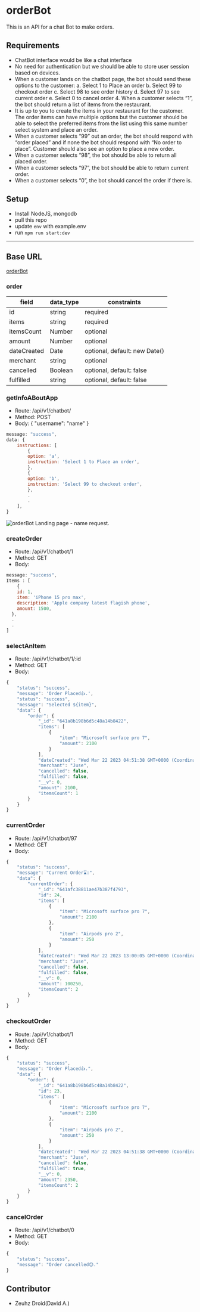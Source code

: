 # **orderBot**

This is an API for a chat Bot to make orders.

## Requirements

- ChatBot interface would be like a chat interface
- No need for authentication but we should be able to store user session based on
  devices.
- When a customer lands on the chatbot page, the bot should send these options to the
  customer:
  a. Select 1 to Place an order
  b. Select 99 to checkout order
  c. Select 98 to see order history
  d. Select 97 to see current order
  e. Select 0 to cancel order 4. When a customer selects “1”, the bot should return a list of items from the restaurant.
- It is up to you to create the items in your restaurant for the customer. The order items can
  have multiple options but the customer should be able to select the preferred items from
  the list using this same number select system and place an order.
- When a customer selects “99” out an order, the bot should respond with “order placed”
  and if none the bot should respond with “No order to place”. Customer should also see
  an option to place a new order.
- When a customer selects “98”, the bot should be able to return all placed order.
- When a customer selects “97”, the bot should be able to return current order.
- When a customer selects “0”, the bot should cancel the order if there is.

## Setup

- Install NodeJS, mongodb
- pull this repo
- update `env` with example.env
- run `npm run start:dev`

---

## Base URL

[orderBot](https://zeuhz-orderbot-droid.onrender.com/)

### order

| field       | data_type | constraints                   |
| ----------- | --------- | ----------------------------- |
| id          | string    | required                      |
| items       | string    | required                      |
| itemsCount  | Number    | optional                      |
| amount      | Number    | optional                      |
| dateCreated | Date      | optional, default: new Date() |
| merchant    | string    | optional                      |
| cancelled   | Boolean   | optional, default: false      |
| fulfilled   | string    | optional, default: false      |

### getInfoABoutApp

- Route: /api/v1/chatbot/
- Method: POST
- Body: {
  "username": "name"
  }

```JavaScript
message: "success",
data: {
    instructions: [
        {
        option: 'a',
        instruction: 'Select 1 to Place an order',
        },
        {
        option: 'b',
        instruction: 'Select 99 to checkout order',
        },
        .
        .
    ],
}
```

![orderBot Landing page - name request.](./public/assets/orderBot-landing-page.png)

### createOrder

- Route: /api/v1/chatbot/1
- Method: GET
- Body:

```JavaScript
message: "success",
Items : [
    {
    id: 1,
    item: 'iPhone 15 pro max',
    description: 'Apple company latest flagish phone',
    amount: 1500,
  },
  .
  .
]
```

### selectAnItem

- Route: /api/v1/chatbot/1/:id
- Method: GET
- Body:

```JavaScript
{
    "status": "success",
    "message": 'Order Placed👍.',
    "status": "success",
    "message": "Selected ${item}",
    "data": {
        "order": {
            "_id": "641a8b198b6d5c48a14b8422",
            "items": [
                {
                    "item": "Microsoft surface pro 7",
                    "amount": 2100
                }
            ],
            "dateCreated": "Wed Mar 22 2023 04:51:38 GMT+0000 (Coordinated Universal Time)",
            "merchant": "Juse",
            "cancelled": false,
            "fulfilled": false,
            "__v": 0,
            "amount": 2100,
            "itemsCount": 1
        }
    }
}
```

### currentOrder

- Route: /api/v1/chatbot/97
- Method: GET
- Body:

```JavaScript
{
    "status": "success",
    "message": "Current Order⌛:",
    "data": {
        "currentOrder": {
            "_id": "641afc38811ae47b387f4793",
            "id": 24,
            "items": [
                {
                    "item": "Microsoft surface pro 7",
                    "amount": 2100
                },
                {
                    "item": "Airpods pro 2",
                    "amount": 250
                }
            ],
            "dateCreated": "Wed Mar 22 2023 13:00:05 GMT+0000 (Coordinated Universal Time)",
            "merchant": "Juse",
            "cancelled": false,
            "fulfilled": false,
            "__v": 0,
            "amount": 100250,
            "itemsCount": 2
        }
    }
}
```

### checkoutOrder

- Route: /api/v1/chatbot/1
- Method: GET
- Body:

```JavaScript
{
    "status": "success",
    "message": "Order Placed👍.",
    "data": {
        "order": {
            "_id": "641a8b198b6d5c48a14b8422",
            "id": 23,
            "items": [
                {
                    "item": "Microsoft surface pro 7",
                    "amount": 2100
                },
                {
                    "item": "Airpods pro 2",
                    "amount": 250
                }
            ],
            "dateCreated": "Wed Mar 22 2023 04:51:38 GMT+0000 (Coordinated Universal Time)",
            "merchant": "Juse",
            "cancelled": false,
            "fulfilled": true,
            "__v": 0,
            "amount": 2350,
            "itemsCount": 2
        }
    }
}
```

### cancelOrder

- Route: /api/v1/chatbot/0
- Method: GET
- Body:

```JavaScript
{
    "status": "success",
    "message": "Order cancelled😓."
}
```

## Contributor

- Zeuhz Droid(David A.)
